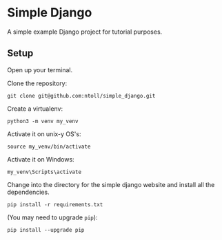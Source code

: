 # Simple Django

A simple example Django project for tutorial purposes.

## Setup

Open up your terminal.

Clone the repository:

```
git clone git@github.com:ntoll/simple_django.git
```

Create a virtualenv:

```
python3 -m venv my_venv
```

Activate it on unix-y OS's:

```
source my_venv/bin/activate
```

Activate it on Windows:

```
my_venv\Scripts\activate
```

Change into the directory for the simple django website and install all the
dependencies.

```
pip install -r requirements.txt
```

(You may need to upgrade `pip`):

```
pip install --upgrade pip
```


